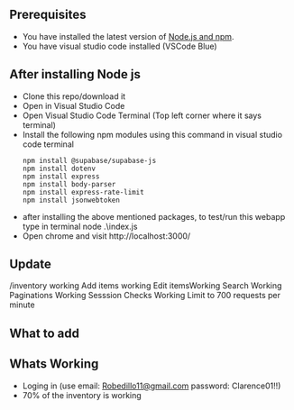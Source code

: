 ## Prerequisites
* You have installed the latest version of [Node.js and npm](https://nodejs.org/en/download/).
* You have visual studio code installed (VSCode Blue)

## After installing Node js
* Clone this repo/download it
* Open in Visual Studio Code
* Open Visual Studio Code Terminal (Top left corner where it says terminal)
* Install the following npm modules using this command in visual studio code terminal
    ```
    npm install @supabase/supabase-js
    npm install dotenv
    npm install express
    npm install body-parser
    npm install express-rate-limit
    npm install jsonwebtoken
    ```
* after installing the above mentioned packages, to test/run this webapp type in terminal node .\index.js
* Open chrome and visit http://localhost:3000/

## Update
/inventory working
Add items working
Edit itemsWorking
Search Working
Paginations Working
Sesssion Checks Working
Limit to 700 requests per minute 

## What to add


## Whats Working
* Loging in (use email: Robedillo11@gmail.com password: Clarence01!!)
* 70% of the inventory is working





